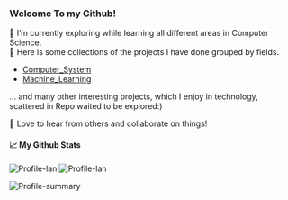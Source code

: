 ### Welcome To my Github! 

<!--
**PeterHUistyping/PeterHUistyping** is a ✨ _special_ ✨ repository because its `README.md` (this file) appears on your GitHub profile.

Here are some ideas to get you started:

- 🔭 I’m currently working on ...
- 🌱 I’m currently learning ...
- 👯 I’m looking to collaborate on ...
- 🤔 I’m looking for help with ...
- 💬 Ask me about ...
- 📫 How to reach me: ...
- 😄 Pronouns: ...
- ⚡ Fun fact: ...
[![GitHub](https://img.shields.io/github/followers/PeterHuistyping?label=follow&style=social)](https://github.com/PeterHuistyping)
-->
🌱 I’m currently exploring while learning all different areas in Computer Science.  
🔭 Here is some collections of the projects I have done grouped by fields.
  - [Computer_System](https://github.com/PeterHUistyping/Computer_System_Guidance)
  - [Machine_Learning](https://github.com/PeterHUistyping/Machine_Learning_Guidance)
    
... and many other interesting projects, which I enjoy in technology, scattered in Repo waited to be explored:)

👯 Love to hear from others and collaborate on things!  

<!-- <details> <summary>📈 Stats</summary> <br> -->
#### 📈 My Github Stats <br> 
![Profile-lan](http://github-profile-summary-cards.vercel.app/api/cards/repos-per-language?username=PeterHUistyping&theme=default) 
![Profile-lan](http://github-profile-summary-cards.vercel.app/api/cards/stats?username=PeterHUistyping&theme=default) 

<!-- ![](http://github-profile-summary-cards.vercel.app/api/cards/most-commit-language?username=PeterHUistyping&theme=default)-->

![Profile-summary](http://github-profile-summary-cards.vercel.app/api/cards/profile-details?username=PeterHUistyping&theme=default) 
